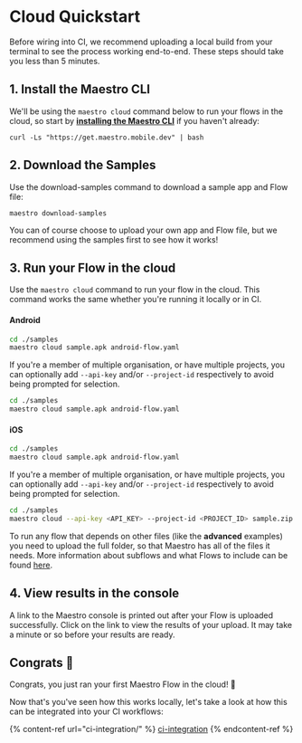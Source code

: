 # Cloud Quickstart

Before wiring into CI, we recommend uploading a local build from your terminal to see the process working end-to-end. These steps should take you less than 5 minutes.

## 1. Install the Maestro CLI

We'll be using the `maestro cloud` command below to run your flows in the cloud, so start by [**installing the Maestro CLI**](../getting-started/installing-maestro/) if you haven't already:

```
curl -Ls "https://get.maestro.mobile.dev" | bash
```

## 2. Download the Samples

Use the download-samples command to download a sample app and Flow file:

```
maestro download-samples
```

You can of course choose to upload your own app and Flow file, but we recommend using the samples first to see how it works!

## 3. Run your Flow in the cloud

Use the `maestro cloud` command to run your flow in the cloud. This command works the same whether you're running it locally or in CI.

#### Android

```bash
cd ./samples
maestro cloud sample.apk android-flow.yaml
```

If you're a member of multiple organisation, or have multiple projects, you can optionally add `--api-key`  and/or `--project-id` respectively to avoid being prompted for selection.

```bash
cd ./samples
maestro cloud sample.apk android-flow.yaml
```

#### iOS

```bash
cd ./samples
maestro cloud sample.apk android-flow.yaml
```

If you're a member of multiple organisation, or have multiple projects, you can optionally add `--api-key`  and/or `--project-id` respectively to avoid being prompted for selection.

```bash
cd ./samples
maestro cloud --api-key <API_KEY> --project-id <PROJECT_ID> sample.zip ios-flow.yaml
```

To run any flow that depends on other files (like the **advanced** examples) you need to upload the full folder, so that Maestro has all of the files it needs. More information about subflows and what Flows to include can be found [here](../cli/test-suites-and-reports.md#controlling-what-tests-to-include).

## 4. View results in the console

A link to the Maestro console is printed out after your Flow is uploaded successfully. Click on the link to view the results of your upload. It may take a minute or so before your results are ready.

## Congrats 🎉

Congrats, you just ran your first Maestro Flow in the cloud! 🙌

Now that's you've seen how this works locally, let's take a look at how this can be integrated into your CI workflows:

{% content-ref url="ci-integration/" %}
[ci-integration](ci-integration/)
{% endcontent-ref %}
